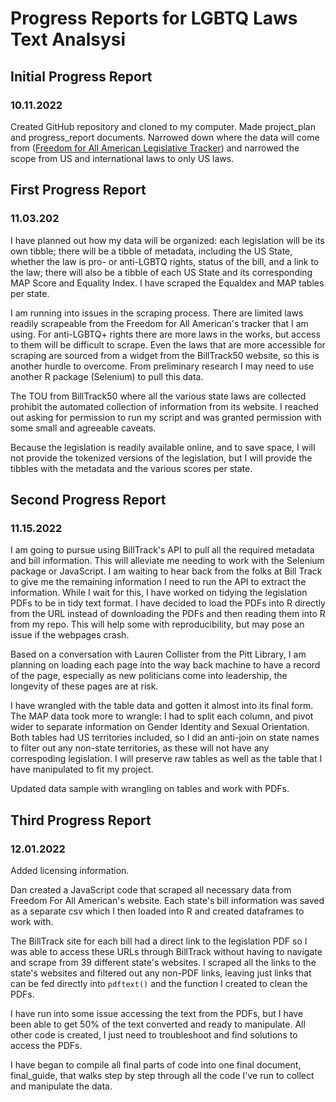 # Progress Reports for LGBTQ Laws Text Analsysi

## Initial Progress Report
### 10.11.2022 

Created GitHub repository and cloned to my computer. Made project_plan and progress_report documents. Narrowed down where the data will come from ([Freedom for All American Legislative Tracker](https://freedomforallamericans.org/legislative-tracker/)) and narrowed the scope from US and international laws to only US laws.

## First Progress Report
### 11.03.202

I have planned out how my data will be organized: each legislation will be its own tibble; there will be a tibble of metadata, including the US State, whether the law is pro- or anti-LGBTQ rights, status of the bill, and a link to the law; there will also be a tibble of each US State and its corresponding MAP Score and Equality Index. I have scraped the Equaldex and MAP tables per state.

I am running into issues in the scraping process. There are limited laws readily scrapeable from the Freedom for All American's tracker that I am using. For anti-LGBTQ+ rights there are more laws in the works, but access to them will be difficult to scrape. Even the laws that are more accessible for scraping are sourced from a widget from the BillTrack50 website, so this is another hurdle to overcome. From preliminary research I may need to use another R package (Selenium) to pull this data.

The TOU from BillTrack50 where all the various state laws are collected prohibit the automated collection of information from its website. I reached out asking for permission to run my script and was granted permission with some small and agreeable caveats.

Because the legislation is readily available online, and to save space, I will not provide the tokenized versions of the legislation, but I will provide the tibbles with the metadata and the various scores per state.


## Second Progress Report
### 11.15.2022

I am going to pursue using BillTrack's API to pull all the required metadata and bill information. This will alleviate me needing to work with the Selenium package or JavaScript. I am waiting to hear back from the folks at Bill Track to give me the remaining information I need to run the API to extract the information. While I wait for this, I have worked on tidying the legislation PDFs to be in tidy text format. I have decided to load the PDFs into R directly from the URL instead of downloading the PDFs and then reading them into R from my repo. This will help some with reproducibility, but may pose an issue if the webpages crash.

Based on a conversation with Lauren Collister from the Pitt Library, I am planning on loading each page into the way back machine to have a record of the page, especially as new politicians come into leadership, the longevity of these pages are at risk.

I have wrangled with the table data and gotten it almost into its final form. The MAP data took more to wrangle: I had to split each column, and pivot wider to separate information on Gender Identity and Sexual Orientation. Both tables had US territories included, so I did an anti-join on state names to filter out any non-state territories, as these will not have any correspoding legislation. I will preserve raw tables as well as the table that I have manipulated to fit my project.

Updated data sample with wrangling on tables and work with PDFs.

## Third Progress Report
### 12.01.2022

Added licensing information.

Dan created a JavaScript code that scraped all necessary data from Freedom For All American's website. Each state's bill information was saved as a separate csv which I then loaded into R and created dataframes to work with.

The BillTrack site for each bill had a direct link to the legislation PDF so I was able to access these URLs through BillTrack without having to navigate and scrape from 39 different state's websites. I scraped all the links to the state's websites and filtered out any non-PDF links, leaving just links that can be fed directly into `pdftext()` and the function I created to clean the PDFs.

I have run into some issue accessing the text from the PDFs, but I have been able to get 50% of the text converted and ready to manipulate. All other code is created, I just need to troubleshoot and find solutions to access the PDFs.

I have began to compile all final parts of code into one final document, final_guide, that walks step by step through all the code I've run to collect and manipulate the data.

